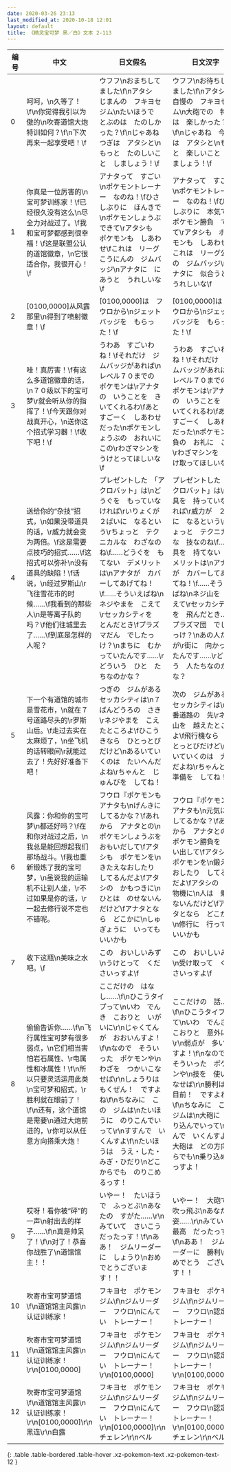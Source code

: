 ```yaml
---
date: 2020-03-26 23:13
last_modified_at: 2020-10-18 12:01
layout: default
title: 《精灵宝可梦 黑／白》文本 2-113
---
```

| 编号 | 中文 | 日文假名 | 日文汉字 |
| ---- | ---- | ---- | --- |
| 0 | 呵呵，\n久等了！\f\n你觉得我引以为傲的\n吹寄道馆大炮特训如何？\f\n下次再来一起享受吧！\f | ウフフ\nおまちしてました\f\nアタシ　じまんの　フキヨセジム\nたいほうで　とぶのは　たのしかった？\f\nじゃあね　つぎは　アタシと\nもっと　たのしいこと　しましょう！\f | ウフフ\nお待ちしてました\f\nアタシ　自慢の　フキヨセジム\n大砲での　特訓は　楽しかった？\f\nじゃあね　今度は　アタシと\nもっと　楽しいこと　しましょう！\f |
| 1 | 你真是一位厉害的\n宝可梦训练家！\f已经很久没有这么\n尽全力对战过了。\f我和宝可梦都感到很幸福！\f这是联盟公认的道馆徽章，\n它很适合你，我很开心！\f | アナタって　すごい\nポケモントレーナー　なのね！\fひさしぶりに　ほんきで\nポケモンしょうぶ　できて\rアタシも　ポケモンも　しあわせ\fこれは　リーグこうにんの　ジムバッジ\nアナタに　にあうと　うれしいな\f | アナタって　すごい\nポケモントレーナー　なのね！\fひさしぶりに　本気で\nポケモン勝負　できて\rアタシも　ポケモンも　しあわせ\fこれは　リーグ公認の　ジムバッジ\nアナタに　似合うと　うれしいな\f |
| 2 | [0100,0000]从风露那里\n得到了喷射徽章！\f | [0100,0000]は　フウロから\nジェットバッジを　もらった！\f | [0100,0000]は　フウロから\nジェットバッジを　もらった！\f |
| 3 | 哇！真厉害！\f有这么多道馆徽章的话，\n７０级以下的宝可梦\r就会听从你的指挥了！\f今天跟你对战真开心，\n送你这个招式学习器！\f收下吧！\f | うわあ　すごいわね！\fそれだけ　ジムバッジがあれば\nレベル７０までの　ポケモンは\rアナタの　いうことを　きいてくれるわ\fあと　すごーく　しあわせ　だった\nポケモンしょうぶの　おれいに　この\rわざマシンを　うけとってほしいな\f | うわあ　すごいわね！\fそれだけ　ジムバッジがあれば\nレベル７０までの　ポケモンは\rアナタの　いうことを　きいてくれるわ\fあと　すごーく　しあわせ　だった\nポケモン勝負の　お礼に　この\rわざマシンを　受け取ってほしいな\f |
| 4 | 送给你的“杂技”招式，\n如果没带道具的话，\r威力就会变为两倍。\f这是需要点技巧的招式……\f这招式可以弥补\n没有道具的缺陷！\f话说，\n经过罗斯山\r飞往雪花市的时候……\f我看到的那些人\n是等离子队的吗？\f他们往城里去了……\f到底是怎样的人呢？ | プレゼントした　「アクロバット」は\nどうぐを　もっていなければ\rいりょくが　２ばいに　なるという\rちょっと　テクニカルな　わざなのね\f……どうぐを　もてない　デメリットは\nアナタが　カバーしてあげてね！\f……そういえばね\nネジやまを　こえて\rセッカシティを　とんだとき\fプラズマだん　でしたっけ？\nまちに　むかっていたんです……\rどういう　ひと　たちなのかな？ | プレゼントした　「アクロバット」は\n道具を　持っていなければ\r威力が　２倍に　なるという\rちょっと　テクニカルな　技なのね\f……道具を　持てない　デメリットは\nアナタが　カバーしてあげてね！\f……そういえばね\nネジ山を　越えて\rセッカシティを　飛んだとき……\fプラズマ団　でしたっけ？\nあの人たちが\r街に　向かってたんです……\rどういう　人たちなのかな？ |
| 5 | 下一个有道馆的城市是雪花市，\n就在７号道路尽头的\r罗斯山后。\f走过去实在太麻烦了，\n坐飞机的话转眼间\r就能过去了！先好好准备下吧！ | つぎの　ジムがある　セッカシティは\n７ばんどうろの　さき\rネジやまを　こえたところよ\fひこうきなら　ひとっとびだけど\nあるいていくのは　たいへんだよね\rちゃんと　じゅんびを　してね！ | 次の　ジムがある　セッカシティは\n７番道路の　先\rネジ山を　越えたところよ\f飛行機なら　ひとっとびだけど\n歩いていくのは　大変だよね\rちゃんと　準備を　してね！ |
| 6 | 风露：你和你的宝可梦\n都还好吗？\f在和你对战过之后，\n我总是能回想起我们那场战斗。\f我也重新锻炼了我的宝可梦，\n虽说我的运输机不让别人坐，\r不过如果是你的话，\r一起去修行说不定也不错呢。 | フウロ『ポケモンも　アナタも\nげんきに　してるかな？\fあれから　アナタとの\nポケモンしょうぶを　おもいだして\fアタシも　ポケモンを\nきたえなおしたり　してるんだよ\fアタシの　かもつきに\nひとは　のせないんだけど\fアナタとなら　どこかに\nしゅぎょうに　いっても　いいかも | フウロ『ポケモンも　アナタも\n元気に　してるかな？\fあれから　アナタとの\nポケモン勝負を　思い出して\fアタシも　ポケモンを\n鍛えなおしたり　してるんだよ\fアタシの　貨物機に\n人は　乗せないんだけど\fアナタとなら　どこかに\n修行に　行っても　いいかも |
| 7 | 收下这瓶\n美味之水吧。\f | この　おいしいみず\nうけとって　くださいっすよ\f | この　おいしいみず\n受け取って　くださいっすよ\f |
| 8 | 偷偷告诉你……\f\n飞行属性宝可梦有很多弱点，\n它们相当害怕岩石属性、\r电属性和冰属性！\f\n所以只要灵活运用此类\n宝可梦和招式，\r胜利就在眼前了！\f\n还有，这个道馆是需要\n通过大炮前进的，\r你可以从任意方向搭乘大炮！ | ここだけの　はなし……\f\nひこうタイプって\nいわ　でんき　こおりと　いがいに\r\nじゃくてんが　おおいんすよ！\f\nなので　そういった　ポケモンや\nわざを　つかいこなせば\r\nしょうりは　もくぜん！　ですよね\f\nちなみに　この　ジムは\nたいほうに　のりこんでいって\r\nすすんで　いくんすよ\f\nたいほうは　うえ・した・みぎ・ひだり\nどこからでも　のりこめるっす！ | ここだけの　話……\f\nひこうタイプって\nいわ　でんき　こおりと　意外に\r\n弱点が　多いんすよ！\f\nなので　そういった　ポケモンや\n技を　使いこなせば\r\n勝利は　目前！　ですよね\f\nちなみに　この　ジムは\n大砲に　乗り込んでいって\r\n進んで　いくんすよ\f\n大砲は　どの方向からでも\n乗り込めるっすよ！ |
| 9 | 哎呀！看你被“砰”的一声\n射出去的样子……\f\n真是帅呆了！\f\n对了！恭喜你战胜了\n道馆馆主！！ | いやー！　たいほうで　ふっとぶ\nあなたの　すがた……\r\nみていて　さいこう　だったっす！\f\nああ！　ジムリーダーに　しょうり\nおめでとうございます！！ | いやー！　大砲で　吹っ飛ぶ\nあなたの　姿……\r\nみていて　最高　だったっす！\f\nああ！　ジムリーダーに　勝利\nおめでとう　ございます！！ |
| 10 | 吹寄市宝可梦道馆\f\n道馆馆主风露\n认证训练家！ | フキヨセ　ポケモンジム\f\nジムリーダー　フウロ\nにんてい　トレーナー！ | フキヨセ　ポケモンジム\f\nジムリーダー　フウロ\n認定　トレーナー！ |
| 11 | 吹寄市宝可梦道馆\f\n道馆馆主风露\n认证训练家！\r\n[0100,0000] | フキヨセ　ポケモンジム\f\nジムリーダー　フウロ\nにんてい　トレーナー！\r\n[0100,0000] | フキヨセ　ポケモンジム\f\nジムリーダー　フウロ\n認定　トレーナー！\r\n[0100,0000] |
| 12 | 吹寄市宝可梦道馆\f\n道馆馆主风露\n认证训练家！\r\n[0100,0000]\r\n黑连\r\n白露 | フキヨセ　ポケモンジム\f\nジムリーダー　フウロ\nにんてい　トレーナー！\r\n[0100,0000]\r\nチェレン\r\nベル | フキヨセ　ポケモンジム\f\nジムリーダー　フウロ\n認定　トレーナー！\r\n[0100,0000]\r\nチェレン\r\nベル |
{: .table .table-bordered .table-hover .xz-pokemon-text .xz-pokemon-text-12 }